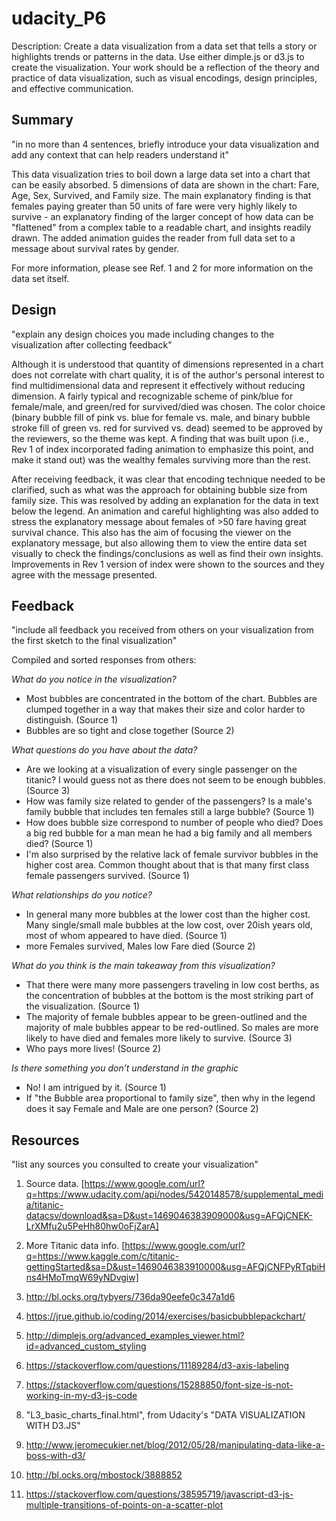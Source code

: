 # udacity_P6
Description: Create a data visualization from a data set that tells a story or highlights trends or patterns in the data. Use either dimple.js or d3.js to create the visualization. Your work should be a reflection of the theory and practice of data visualization, such as visual encodings, design principles, and effective communication.


## Summary 
"in no more than 4 sentences, briefly introduce your data visualization and add any context that can help readers understand it"

This data visualization tries to boil down a large data set into a chart that can be easily absorbed. 5 dimensions of data are shown in the chart: Fare, Age, Sex, Survived, and Family size. The main explanatory finding is that females paying greater than 50 units of fare were very highly likely to survive - an explanatory finding of the larger concept of how data can be "flattened" from a complex table to a readable chart, and insights readily drawn. The added animation guides the reader from full data set to a message about survival rates by gender.  

For more information, please see Ref. 1 and 2 for more information on the data set itself. 


## Design 
"explain any design choices you made including changes to the visualization after collecting feedback"

Although it is understood that quantity of dimensions represented in a chart does not correlate with chart quality, it is of the author's personal interest to find multidimensional data and represent it effectively without reducing dimension. A fairly typical and recognizable scheme of pink/blue for female/male, and green/red for survived/died was chosen. The color choice (binary bubble fill of pink vs. blue for female vs. male, and binary bubble stroke fill of green vs. red for survived vs. dead) seemed to be approved by the reviewers, so the theme was kept. A finding that was built upon (i.e., Rev 1 of index incorporated fading animation to emphasize this point, and make it stand out) was the wealthy females surviving more than the rest. 

After receiving feedback, it was clear that encoding technique needed to be clarified, such as what was the approach for obtaining bubble size from family size. This was resolved by adding an explanation for the data in text below the legend. An animation and careful highlighting was also added to stress the explanatory message about females of >50 fare having great survival chance. This also has the aim of focusing the viewer on the explanatory message, but also allowing them to view the entire data set visually to check the findings/conclusions as well as find their own insights. Improvements in Rev 1 version of index were shown to the sources and they agree with the message presented.


## Feedback 
"include all feedback you received from others on your visualization from the first sketch to the final visualization"

Compiled and sorted responses from others:

*What do you notice in the visualization?*
- Most bubbles are concentrated in the bottom of the chart. Bubbles are clumped together in a way that makes their size and color harder to distinguish. (Source 1)
- Bubbles are so tight and close together (Source 2)

*What questions do you have about the data?*
- Are we looking at a visualization of every single passenger on the titanic? I would guess not as there does not seem to be enough bubbles. (Source 3)
- How was family size related to gender of the passengers? Is a male's family bubble that includes ten females still a large bubble? (Source 1)
- How does bubble size correspond to number of people who died? Does a big red bubble for a man mean he had a big family and all members died? (Source 1)
- I'm also surprised by the relative lack of female survivor bubbles in the higher cost area. Common thought about that is that many first class female passengers survived. (Source 1)

*What relationships do you notice?*
- In general many more bubbles at the lower cost than the higher cost. Many single/small male bubbles at the low cost, over 20ish years old, most of whom appeared to have died. (Source 1)
-  more Females survived, Males low Fare died (Source 2)

*What do you think is the main takeaway from this visualization?*
- That there were many more passengers traveling in low cost berths, as the concentration of bubbles at the bottom is the most striking part of the visualization. (Source 1)
- The majority of female bubbles appear to be green-outlined and the majority of male bubbles appear to be red-outlined.  So males are more likely to have died and females more likely to survive. (Source 3)
- Who pays more lives! (Source 2)

*Is there something you don’t understand in the graphic*
- No! I am intrigued by it. (Source 1)
- If "the Bubble area proportional to family size", then why in the legend does it say Female and Male are one person? (Source 2)


## Resources 
"list any sources you consulted to create your visualization"

1) Source data. [https://www.google.com/url?q=https://www.udacity.com/api/nodes/5420148578/supplemental_media/titanic-datacsv/download&sa=D&ust=1469046383909000&usg=AFQjCNEK-LrXMfu2u5PeHh80hw0oFjZarA]

2) More Titanic data info. [https://www.google.com/url?q=https://www.kaggle.com/c/titanic-gettingStarted&sa=D&ust=1469046383910000&usg=AFQjCNFPyRTqbiHns4HMoTmqW69yNDvgiw] 

3) http://bl.ocks.org/tybyers/736da90eefe0c347a1d6

4) https://jrue.github.io/coding/2014/exercises/basicbubblepackchart/

5) http://dimplejs.org/advanced_examples_viewer.html?id=advanced_custom_styling

6) https://stackoverflow.com/questions/11189284/d3-axis-labeling

7) https://stackoverflow.com/questions/15288850/font-size-is-not-working-in-my-d3-js-code

8) "L3_basic_charts_final.html", from Udacity's "DATA VISUALIZATION WITH D3.JS"

9) http://www.jeromecukier.net/blog/2012/05/28/manipulating-data-like-a-boss-with-d3/

10) http://bl.ocks.org/mbostock/3888852

11) https://stackoverflow.com/questions/38595719/javascript-d3-js-multiple-transitions-of-points-on-a-scatter-plot
